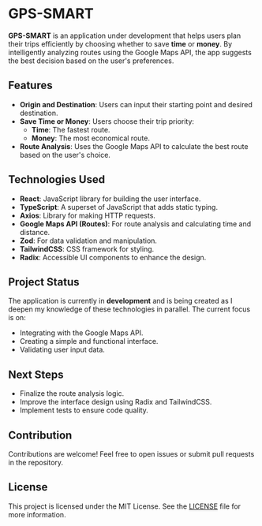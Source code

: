 # GPS-SMART

**GPS-SMART** is an application under development that helps users plan their trips efficiently by choosing whether to save **time** or **money**. By intelligently analyzing routes using the Google Maps API, the app suggests the best decision based on the user's preferences.

## Features
- **Origin and Destination**: Users can input their starting point and desired destination.
- **Save Time or Money**: Users choose their trip priority:
  - **Time**: The fastest route.
  - **Money**: The most economical route.
- **Route Analysis**: Uses the Google Maps API to calculate the best route based on the user's choice.

## Technologies Used
- **React**: JavaScript library for building the user interface.
- **TypeScript**: A superset of JavaScript that adds static typing.
- **Axios**: Library for making HTTP requests.
- **Google Maps API (Routes)**: For route analysis and calculating time and distance.
- **Zod**: For data validation and manipulation.
- **TailwindCSS**: CSS framework for styling.
- **Radix**: Accessible UI components to enhance the design.

## Project Status
The application is currently in **development** and is being created as I deepen my knowledge of these technologies in parallel. The current focus is on:
- Integrating with the Google Maps API.
- Creating a simple and functional interface.
- Validating user input data.

## Next Steps
- Finalize the route analysis logic.
- Improve the interface design using Radix and TailwindCSS.
- Implement tests to ensure code quality.

## Contribution
Contributions are welcome! Feel free to open issues or submit pull requests in the repository.

## License
This project is licensed under the MIT License. See the [LICENSE](./LICENSE) file for more information.
